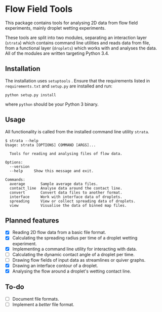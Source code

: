 # Flow Field Tools

This package contains tools for analysing 2D data from flow field experiments,
mainly droplet wetting experiments.

These tools are split into two modules, separating an interaction layer
(`strata`) which contains command line utilities and reads data from file,
from a functional layer (`droplets`) which works with and analyses the data.
All of the modules are written targeting Python 3.4.

## Installation

The installation uses `setuptools` . Ensure that the requirements listed
in `requirements.txt` and `setup.py` are installed and run:

    python setup.py install

where `python` should be your Python 3 binary.

## Usage

All functionality is called from the installed command line utility `strata`.

    $ strata --help
    Usage: strata [OPTIONS] COMMAND [ARGS]...

      Tools for reading and analysing files of flow data.

    Options:
      --version
      --help     Show this message and exit.

    Commands:
      average       Sample average data files.
      contact_line  Analyse data around the contact line.
      convert       Convert data files to another format.
      interface     Work with interface data of droplets.
      spreading     View or collect spreading data of droplets.
      view          Visualise the data of binned map files.

## Planned features

- [x] Reading 2D flow data from a basic file format.
- [x] Calculating the spreading radius per time of a droplet wetting
    experiment.
- [x] Implementing a command line utility for interacting with data.
- [ ] Calculating the dynamic contact angle of a droplet per time.
- [ ] Drawing flow fields of input data as streamlines or quiver graphs.
- [x] Drawing an interface contour of a droplet.
- [x] Analysing the flow around a droplet's wetting contact line.

## To-do

- [ ] Document file formats.
- [ ] Implement a *better* file format.
